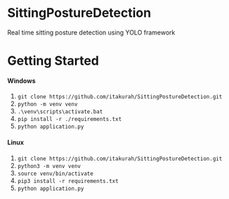 # SittingPostureDetection

Real time sitting posture detection using YOLO framework

# Getting Started

#### Windows

1. `git clone https://github.com/itakurah/SittingPostureDetection.git`
2. `python -m venv venv`
3. `.\venv\scripts\activate.bat`
4. `pip install -r ./requirements.txt`
5. `python application.py`

#### Linux

1. `git clone https://github.com/itakurah/SittingPostureDetection.git`
2. `python3 -m venv venv`
3. `source venv/bin/activate`
4. `pip3 install -r requirements.txt`
5. `python application.py`